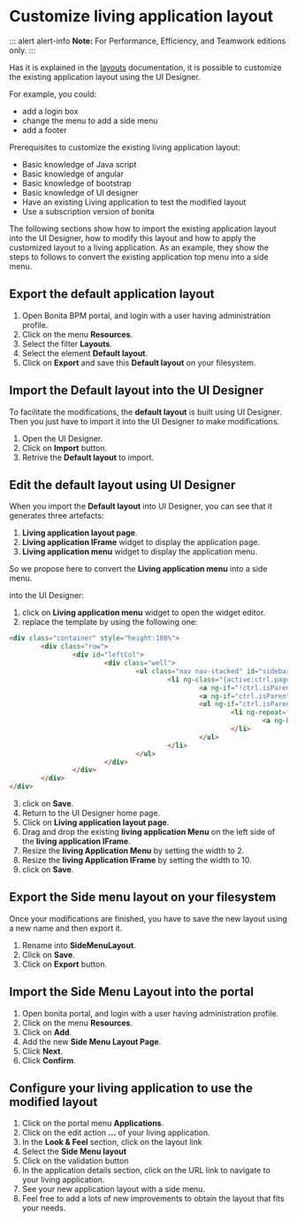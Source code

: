 # Customize living application layout

::: alert alert-info
**Note:** For Performance, Efficiency, and Teamwork editions only.
:::

Has it is explained in the [layouts](layouts.md) documentation, it is possible to customize the existing application layout using the UI Designer.

For example, you could:

* add a login box
* change the menu to add a side menu
* add a footer

Prerequisites to customize the existing living application layout:

* Basic knowledge of Java script
* Basic knowledge of angular
* Basic knowledge of bootstrap
* Basic knowledge of UI designer
* Have an existing Living application to test the modified layout
* Use a subscription version of bonita

The following sections show how to import the existing application layout into the UI Designer, how to modify this layout and how to apply the customized layout to a living application. As an example, they show the steps to follows to convert the existing application top menu into a side menu.

## Export the default application layout

1. Open Bonita BPM portal, and login with a user having administration profile.
2. Click on the menu **Resources**.
3. Select the filter **Layouts**.
4. Select the element **Default layout**.
5. Click on **Export** and save this **Default layout** on your filesystem.

## Import the **Default layout** into the UI Designer

To facilitate the modifications, the **default layout** is built using UI Designer. Then you just have to import it into the UI Designer to make modifications.

1. Open the UI Designer.
2. Click on **Import** button.
3. Retrive the **Default layout** to import.

## Edit the default layout using UI Designer

When you import the **Default layout** into UI Designer, you can see that it generates three artefacts:

1. **Living application layout page**.
2. **Living application IFrame** widget to display the application page.
3. **Living application menu** widget to display the application menu.

So we propose here to convert the **Living application menu** into a side menu.

into the UI Designer:

1. click on **Living application menu** widget to open the widget editor.
2. replace the template by using the following one:
```html
<div class="container" style="height:100%">
        <div class="row">
                <div id="leftCol">
                        <div class="well"> 
                                <ul class="nav nav-stacked" id="sidebar">
                                        <li ng-class="{active:ctrl.pageToken===menu.applicationPageId.token}" ng-repeat="menu in ctrl.filterChildren(-1)" dropdown>
                                                <a ng-if="!ctrl.isParentMenu(menu)" ng-href="../{{menu.applicationPageId.token}}/" ng-click="ctrl.reload()" >{{menu.displayName}}</a>            
                                                <a ng-if="ctrl.isParentMenu(menu)" dropdown-toggle>{{menu.displayName}}<span class="caret"></span></a>
                                                <ul ng-if="ctrl.isParentMenu(menu)" class="dropdown-menu">  
                                                        <li ng-repeat="childMenu in ctrl.filterChildren(menu.id)">
                                                                <a ng-href="../{{childMenu.applicationPageId.token}}/" ng-click="ctrl.reload()">{{childMenu.displayName}}</a>
                                                        </li>
                                                </ul>
                                        </li>
                                </ul>
                        </div>
                </div>  
        </div>  
</div>
```
3. click on **Save**.
4. Return to the UI Designer home page.
5. Click on **Living application layout page**.
6. Drag and drop the existing **living application Menu** on the left side of the **living application IFrame**.
7. Resize the **living Application Menu** by setting the width to 2\.
8. Resize the **living Application IFrame** by setting the width to 10\.
9. click on **Save**.

## Export the **Side menu layout** on your filesystem

Once your modifications are finished, you have to save the new layout using a new name and then export it.

1. Rename into **SideMenuLayout**.
2. Click on **Save**.
3. Click on **Export** button.

## Import the **Side Menu Layout** into the portal

1. Open bonita portal, and login with a user having administration profile.
2. Click on the menu **Resources**.
3. Click on **Add**.
4. Add the new **Side Menu Layout Page**.
5. Click **Next**.
6. Click **Confirm**.

## Configure your living application to use the modified layout

1. Click on the portal menu **Applications**.
2. Click on the edit action **...** of your living application.
3. In the **Look & Feel** section, click on the layout link
4. Select the **Side Menu layout**
5. Click on the validation button 
6. In the application details section, click on the URL link to navigate to your living application.
7. See your new application layout with a side menu.
8. Feel free to add a lots of new improvements to obtain the layout that fits your needs.
